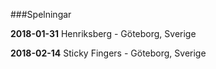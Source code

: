 ###Spelningar

**2018-01-31**
Henriksberg - Göteborg, Sverige

**2018-02-14**
Sticky Fingers - Göteborg, Sverige